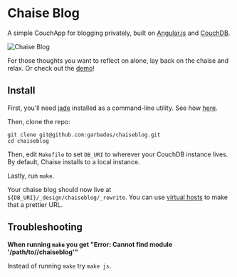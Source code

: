 # Chaise Blog

A simple CouchApp for blogging privately, built on [Angular.js](http://angularjs.org/) and [CouchDB](http://couchdb.apache.org/).

![Chaise Blog](http://eggchair.maxthayer.org/img/1373405131_couch-therapy.jpg)

For those thoughts you want to reflect on alone, lay back on the chaise and relax. Or check out the [demo](http://chaisedemo.maxthayer.org/)!

## Install

First, you'll need [jade](http://jade-lang.com/) installed as a command-line utility. See how [here](http://jade-lang.com/command-line/).

Then, clone the repo:

	git clone git@github.com:garbados/chaiseblog.git
	cd chaiseblog

Then, edit `Makefile` to set `DB_URI` to wherever your CouchDB instance lives. By default, Chaise installs to a local instance. 

Lastly, run `make`.

Your chaise blog should now live at `${DB_URI}/_design/chaiseblog/_rewrite`. You can use [virtual hosts](http://couchdb.readthedocs.org/en/latest/configuring.html?highlight=virtual#virtual-hosts) to make that a prettier URL.

## Troubleshooting

**When running `make` you get "Error: Cannot find module '/path/to//chaiseblog'"**

Instead of running `make` try `make js`.